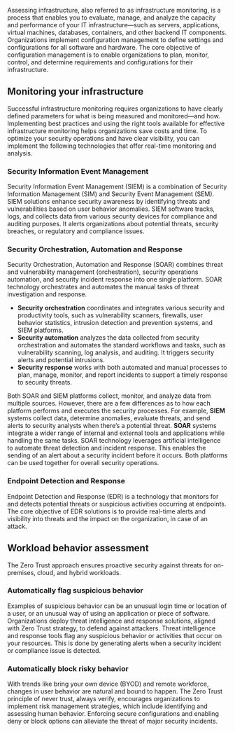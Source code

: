 Assessing infrastructure, also referred to as infrastructure monitoring, is a process that enables you to evaluate, manage, and analyze the capacity and performance of your IT infrastructure—such as servers, applications, virtual machines, databases, containers, and other backend IT components. Organizations implement configuration management to define settings and configurations for all software and hardware. The core objective of configuration management is to enable organizations to plan, monitor, control, and determine requirements and configurations for their infrastructure.

## Monitoring your infrastructure

Successful infrastructure monitoring requires organizations to have clearly defined parameters for what is being measured and monitored—and how. Implementing best practices and using the right tools available for effective infrastructure monitoring helps organizations save costs and time. To optimize your security operations and have clear visibility, you can implement the following technologies that offer real-time monitoring and analysis.

### Security Information Event Management

Security Information Event Management (SIEM) is a combination of Security Information Management (SIM) and Security Event Management (SEM). SIEM solutions enhance security awareness by identifying threats and vulnerabilities based on user behavior anomalies. SIEM software tracks, logs, and collects data from various security devices for compliance and auditing purposes. It alerts organizations about potential threats, security breaches, or regulatory and compliance issues.

### Security Orchestration, Automation and Response

Security Orchestration, Automation and Response (SOAR) combines threat and vulnerability management (orchestration), security operations automation, and security incident response into one single platform. SOAR technology orchestrates and automates the manual tasks of threat investigation and response.

- **Security** **orchestration** coordinates and integrates various security and productivity tools, such as vulnerability scanners, firewalls, user behavior statistics, intrusion detection and prevention systems, and SIEM platforms.
- **Security automation** analyzes the data collected from security orchestration and automates the standard workflows and tasks, such as vulnerability scanning, log analysis, and auditing. It triggers security alerts and potential intrusions.
- **Security response** works with both automated and manual processes to plan, manage, monitor, and report incidents to support a timely response to security threats.

Both SOAR and SIEM platforms collect, monitor, and analyze data from multiple sources. However, there are a few differences as to how each platform performs and executes the security processes. For example, **SIEM** systems collect data, determine anomalies, evaluate threats, and send alerts to security analysts when there’s a potential threat. **SOAR** systems integrate a wider range of internal and external tools and applications while handling the same tasks. SOAR technology leverages artificial intelligence to automate threat detection and incident response. This enables the sending of an alert about a security incident before it occurs. Both platforms can be used together for overall security operations.

### Endpoint Detection and Response

Endpoint Detection and Response (EDR) is a technology that monitors for and detects potential threats or suspicious activities occurring at endpoints. The core objective of EDR solutions is to provide real-time alerts and visibility into threats and the impact on the organization, in case of an attack.

## Workload behavior assessment

The Zero Trust approach ensures proactive security against threats for on-premises, cloud, and hybrid workloads.

### Automatically flag suspicious behavior

Examples of suspicious behavior can be an unusual login time or location of a user, or an unusual way of using an application or piece of software. Organizations deploy threat intelligence and response solutions, aligned with Zero Trust strategy, to defend against attackers. Threat intelligence and response tools flag any suspicious behavior or activities that occur on your resources. This is done by generating alerts when a security incident or compliance issue is detected.

### Automatically block risky behavior

With trends like bring your own device (BYOD) and remote workforce, changes in user behavior are natural and bound to happen. The Zero Trust principle of never trust, always verify, encourages organizations to implement risk management strategies, which include identifying and assessing human behavior. Enforcing secure configurations and enabling deny or block options can alleviate the threat of major security incidents.
